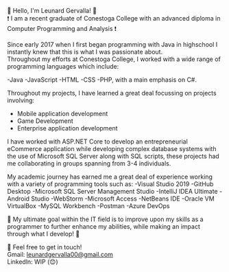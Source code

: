 👋 Hello, I'm Leunard Gervalla! 👋  
❗ I am a recent graduate of Conestoga College with an advanced diploma in Computer Programming and Analysis ❗

Since early 2017 when I first began programming with Java in highschool I instantly knew that this is what I was passionate about.  
Throughout my efforts at Conestoga College, I worked with a wide range of programming languages which include: 

-Java 
-JavaScript 
-HTML 
-CSS
-PHP, with a main emphasis on C#.  

Throughout my projects, I have learned a great deal focussing on projects involving: 
- Mobile application development
- Game Development
- Enterprise application development

I have worked with ASP.NET Core to develop an entrepreneurial eCommerce application while developing complex database 
systems with the use of Microsoft SQL Server along with SQL scripts, these projects had me collaborating in groups spanning 
from 3-4 individuals.

My academic journey has earned me a great deal of experience working with a variety of programming tools such as: 
-Visual Studio 2019
-GitHub Desktop
-Microsoft SQL Server Management Studio
-IntelliJ IDEA Ultimate
-Android Studio
-WebStorm
-Microsoft Access
-NetBeans IDE 
-Oracle VM VirtualBox
-MySQL Workbench
-Postman
-Azure DevOps

🌟 My ultimate goal within the IT field is to improve upon my skills as a programmer to further enhance my abilities, while making an impact through what I develop! 🌟 

💬 Feel free to get in touch!  
Gmail: leunardgervalla00@gmail.com  
Linkedln: WIP (😊)
